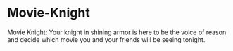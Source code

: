 # Movie-Knight
Movie Knight: Your knight in shining armor is here to be the voice of reason and decide which movie you and your friends will be seeing tonight.

